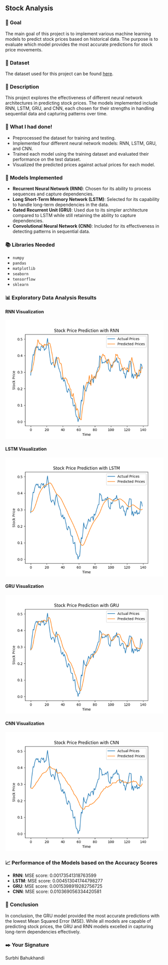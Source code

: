 ## **Stock Analysis**

### 🎯 **Goal**

The main goal of this project is to implement various machine learning models to predict stock prices based on historical data. The purpose is to evaluate which model provides the most accurate predictions for stock price movements.

### 🧵 **Dataset**

The dataset used for this project can be found [here](https://github.com/plotly/datasets/blob/master/tesla-stock-price.csv).

### 🧾 **Description**

This project explores the effectiveness of different neural network architectures in predicting stock prices. The models implemented include RNN, LSTM, GRU, and CNN, each chosen for their strengths in handling sequential data and capturing patterns over time.

### 🧮 **What I had done!**

- Preprocessed the dataset for training and testing.
- Implemented four different neural network models: RNN, LSTM, GRU, and CNN.
- Trained each model using the training dataset and evaluated their performance on the test dataset.
- Visualized the predicted prices against actual prices for each model.

### 🚀 **Models Implemented**

- **Recurrent Neural Network (RNN)**: Chosen for its ability to process sequences and capture dependencies.
- **Long Short-Term Memory Network (LSTM)**: Selected for its capability to handle long-term dependencies in the data.
- **Gated Recurrent Unit (GRU)**: Used due to its simpler architecture compared to LSTM while still retaining the ability to capture dependencies.
- **Convolutional Neural Network (CNN)**: Included for its effectiveness in detecting patterns in sequential data.

### 📚 **Libraries Needed**

- `numpy`
- `pandas`
- `matplotlib`
- `seaborn`
- `tensorflow`
- `sklearn`

### 📊 **Exploratory Data Analysis Results**

#### RNN Visualization
![RNN Visualization](../Images/rnn_stock_prediction.png)

#### LSTM Visualization
![LSTM Visualization](../Images/lstm_stock_prediction.png)

#### GRU Visualization
![GRU Visualization](../Images/gru_stock_prediction.png)

#### CNN Visualization
![CNN Visualization](../Images/cnn_stock_prediction.png)

### 📈 **Performance of the Models based on the Accuracy Scores**

- **RNN**: MSE score: 0.00173541318763599
- **LSTM**: MSE score: 0.004513041744798277
- **GRU**: MSE score: 0.0015398919282756725
- **CNN**: MSE score: 0.010369056334420581

### 📢 **Conclusion**

In conclusion, the GRU model provided the most accurate predictions with the lowest Mean Squared Error (MSE). While all models are capable of predicting stock prices, the GRU and RNN models excelled in capturing long-term dependencies effectively.

### ✒️ **Your Signature**

Surbhi Bahukhandi
